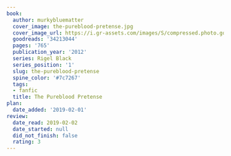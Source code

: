 ```yaml
---
book:
  author: murkybluematter
  cover_image: the-pureblood-pretense.jpg
  cover_image_url: https://i.gr-assets.com/images/S/compressed.photo.goodreads.com/books/1502729168l/34213044._SX98_.jpg
  goodreads: '34213044'
  pages: '765'
  publication_year: '2012'
  series: Rigel Black
  series_position: '1'
  slug: the-pureblood-pretense
  spine_color: '#7c7267'
  tags:
  - fanfic
  title: The Pureblood Pretense
plan:
  date_added: '2019-02-01'
review:
  date_read: 2019-02-02
  date_started: null
  did_not_finish: false
  rating: 3
---
```

